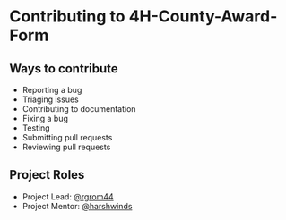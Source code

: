 # Contributing to 4H-County-Award-Form

## Ways to contribute
- Reporting a bug
- Triaging issues
- Contributing to documentation
- Fixing a bug
- Testing
- Submitting pull requests
- Reviewing pull requests

## Project Roles
- Project Lead: [@rgrom44](https://github.com/@rgrom44)
- Project Mentor: [@harshwinds](https://github.com/@harshwinds)